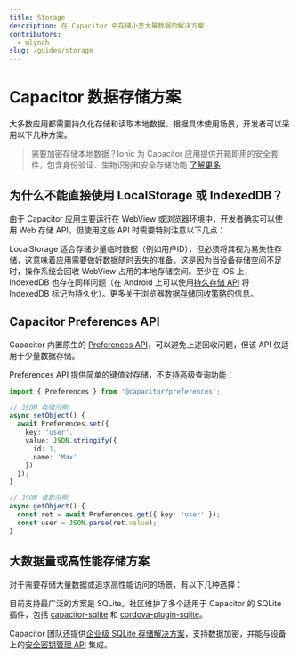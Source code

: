 ```yaml
---
title: Storage
description: 在 Capacitor 中存储小至大量数据的解决方案
contributors:
  - mlynch
slug: /guides/storage
---
```


# Capacitor 数据存储方案

大多数应用都需要持久化存储和读取本地数据。根据具体使用场景，开发者可以采用以下几种方案。

> 需要加密存储本地数据？Ionic 为 Capacitor 应用提供开箱即用的安全套件，包含身份验证、生物识别和安全存储功能 [了解更多](https://ionic.io/secure)

## 为什么不能直接使用 LocalStorage 或 IndexedDB？

由于 Capacitor 应用主要运行在 WebView 或浏览器环境中，开发者确实可以使用 Web 存储 API。但使用这些 API 时需要特别注意以下几点：

LocalStorage 适合存储少量临时数据（例如用户ID），但必须将其视为易失性存储，这意味着应用需要做好数据随时丢失的准备。这是因为当设备存储空间不足时，操作系统会回收 WebView 占用的本地存储空间。至少在 iOS 上，IndexedDB 也存在同样问题（在 Android 上可以使用[持久存储 API](https://web.dev/persistent-storage/) 将 IndexedDB 标记为持久化）。更多关于浏览器[数据存储回收策略](https://developer.mozilla.org/en-US/docs/Web/API/IndexedDB_API/Browser_storage_limits_and_eviction_criteria)的信息。

## Capacitor Preferences API

Capacitor 内置原生的 [Preferences API](/apis/preferences.md)，可以避免上述回收问题，但该 API 仅适用于少量数据存储。

Preferences API 提供简单的键值对存储，不支持高级查询功能：

```typescript
import { Preferences } from '@capacitor/preferences';

// JSON 存储示例
async setObject() {
  await Preferences.set({
    key: 'user',
    value: JSON.stringify({
      id: 1,
      name: 'Max'
    })
  });
}

// JSON 读取示例
async getObject() {
  const ret = await Preferences.get({ key: 'user' });
  const user = JSON.parse(ret.value);
}
```

## 大数据量或高性能存储方案

对于需要存储大量数据或追求高性能访问的场景，有以下几种选择：

目前支持最广泛的方案是 SQLite。社区维护了多个适用于 Capacitor 的 SQLite 插件，包括 [capacitor-sqlite](https://github.com/jepiqueau/capacitor-sqlite) 和 [cordova-plugin-sqlite](https://github.com/xpbrew/cordova-sqlite-storage)。

Capacitor 团队还提供[企业级 SQLite 存储解决方案](https://ionicframework.com/enterprise/offline-storage)，支持数据加密，并能与设备上的[安全密钥管理 API](https://ionicframework.com/enterprise/identity-vault) 集成。